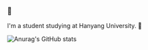 ### 💙
I'm a student studying at Hanyang University. 👀

![Anurag's GitHub stats](https://github-readme-stats.vercel.app/api?username=leeyuminn&show_icons=true&theme=graywhite&count_private=true)

<!--
**leeyuminn/leeyuminn** is a ✨ _special_ ✨ repository because its `README.md` (this file) appears on your GitHub profile.
![Top Langs](https://github-readme-stats.vercel.app/api/top-langs/?username=leeyuminn&layout=compact&langs_count=8&count_private=true)

Here are some ideas to get you started:

- 🔭 I’m currently working on ...
- 🌱 I’m currently learning ...
- 👯 I’m looking to collaborate on ...
- 🤔 I’m looking for help with ...
- 💬 Ask me about ...
- 📫 How to reach me: ...
- 😄 Pronouns: ...
- ⚡ Fun fact: ...
-->
